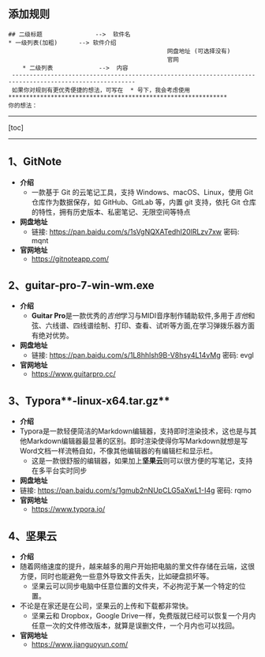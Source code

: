 ## 添加规则

```
## 二级标题               -->  软件名
* 一级列表(加粗)      --> 软件介绍
                                             网盘地址 (可选择没有)
                                             官网
    * 二级列表             -->  内容
 ---------------------------------------------------------------------------------------------------------
 如果你对规则有更优秀便捷的想法，可写在  * 号下，我会考虑使用
**************************************************************
你的想法：
```



---

[toc]

---

## 1、GitNote

* **介绍**
  * 一款基于 Git 的云笔记工具，支持 Windows、macOS、Linux，使用 Git 仓库作为数据保存，如 GitHub、GitLab 等，内置 git 支持，依托 Git 仓库的特性，拥有历史版本、私密笔记、无限空间等特点
* **网盘地址**
  * 链接: https://pan.baidu.com/s/1sVgNQXATedhI20lRLzv7xw  密码: mqnt
* **官网地址**
  * https://gitnoteapp.com/

## 2、guitar-pro-7-win-wm.exe

* **介绍**
  *  **Guitar Pro**是一款优秀的*吉他*学习与MIDI音序制作辅助软件,多用于*吉他*和弦、六线谱、四线谱绘制、打印、查看、试听等方面,在学习弹拨乐器方面有绝对优势。
* **网盘地址**
  * 链接: https://pan.baidu.com/s/1L8hhlsh9B-V8hsy4L14vMg  密码: evgl
* **官网地址**
  * https://www.guitarpro.cc/

## 3、Typora**-linux-x64.tar.gz**

* **介绍**
* Typora是一款轻便简洁的Markdown编辑器，支持即时渲染技术，这也是与其他Markdown编辑器最显著的区别。即时渲染使得你写Markdown就想是写Word文档一样流畅自如，不像其他编辑器的有编辑栏和显示栏。
  * 这是一款很舒服的编辑器，如果加上**坚果云**则可以很方便的写笔记，支持在多平台实时同步
* **网盘地址**
* 链接: https://pan.baidu.com/s/1gmub2nNUpCLG5aXwL1-I4g  密码: rqmo
* **官网地址**
  * https://www.typora.io/

## 4、坚果云

* **介绍**
* 随着网络速度的提升，越来越多的用户开始把电脑的里文件存储在云端，这很方便，同时也能避免一些意外导致文件丢失，比如硬盘损坏等。
  * 坚果云可以同步电脑中任意位置的文件夹，不必拘泥于某一个特定的位置。
* 不论是在家还是在公司，坚果云的上传和下载都非常快。
  * 坚果云和 Dropbox，Google Drive一样，免费版就已经可以恢复一个月内任意一次的文件修改版本，就算是误删文件，一个月内也可以找回。
* **官网地址**
  * https://www.jianguoyun.com/